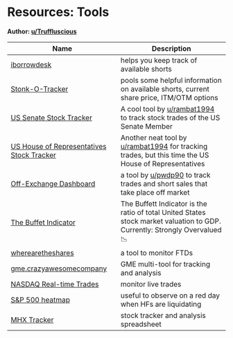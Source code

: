 # Resources: Tools

**Author: [u/Truffluscious](https://www.reddit.com/user/Truffluscious/)**

| Name | Description |
| ----- | ----------- |
| [iborrowdesk](https://iborrowdesk.com/report/GME) | helps you keep track of available shorts |
| [Stonk-O-Tracker](https://gme.crazyawesomecompany.com/) | pools some helpful information on available shorts, current share price, ITM/OTM options |
| [US Senate Stock Tracker](https://senatestockwatcher.com/) | A cool tool by [u/rambat1994](https://www.reddit.com/u/rambat1994/) to track stock trades of the US Senate Member |
| [US House of Representatives Stock Tracker](https://housestockwatcher.com/) | Another neat tool by [u/rambat1994](https://www.reddit.com/u/rambat1994/) for tracking trades, but this time the US House of Representatives |
| [Off-Exchange Dashboard](https://www.quiverquant.com/offexchange/?utm_medium=email&amp;amp;amp;amp;amp;amp;amp;amp;amp;amp;amp;amp;amp;amp;amp;_hsmi=2&amp;amp;amp;amp;amp;amp;amp;amp;amp;amp;amp;amp;amp;amp;amp;_hsenc=p2ANqtz-80gg0TzU_7WoESGaRK3XURNXbXaotroWpkjK4kRUdPlNu9VtYwE2Ng1v5T-B8o5NaDD3SLk-m7sLdS7vhTm5UrzYxmKg&amp;amp;amp;amp;amp;amp;amp;amp;amp;amp;amp;amp;amp;amp;amp;utm_content=2&amp;amp;amp;amp;amp;amp;amp;amp;amp;amp;amp;amp;amp;amp;amp;utm_source=hs_email) | a tool by [u/pwdp90](https://www.reddit.com/u/pwdp90/) to track trades and short sales that take place off market |
| [The Buffet Indicator](https://currentmarketvaluation.com/models/buffett-indicator.php) | The Buffett Indicator is the ratio of total United States stock market valuation to GDP. Currently: Strongly Overvalued 📉 |
| [wherearetheshares](https://wherearetheshares.com/) | a tool to monitor FTDs |
| [gme.crazyawesomecompany](https://gme.crazyawesomecompany.com/) | GME multi-tool for tracking and analysis |
| [NASDAQ Real-time Trades](https://www.nasdaq.com/market-activity/stocks/gme/latest-real-time-trades) | monitor live trades |
| [S&P 500 heatmap](https://finviz.com/map.ashx) | useful to observe on a red day when HFs are liquidating |
| [MHX Tracker](https://docs.google.com/spreadsheets/d/10MRjupIWNNAO4fdKkgW9QM_IUpPrduHtKz_JiS8JUUA/edit#gid=1116024769) | stock tracker and analysis spreadsheet |
